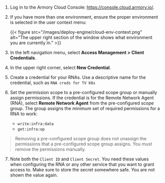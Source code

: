1. Log in to the Armory Cloud Console: https://console.cloud.armory.io/.
2. If you have more than one environment, ensure the proper environment is selected in the user context menu:

   {{< figure src="/images/deploy-engine/cloud-env-context.png" alt="The upper right section of the window shows what environment you are currently in." >}}

3. In the left navigation menu, select **Access Management > Client Credentials**.
4. In the upper right corner, select **New Credential**.
5. Create a credential for your RNAs. Use a descriptive name for the credential, such as `RNA creds for TV K8s`
6. Set the permission scope to a pre-configured scope group or manually assign permissions. If the credential is for the Remote Network Agent (RNA), select **Remote Network Agent** from the pre-configured scope group. The group assigns the minimum set of required permissions for a RNA to work:

   - `write:infra:data`
   - `get:infra:op`

  > Removing a pre-configured scope group does not unassign the permissions that a pre-configured scope group assigns. You must remove the permissions manually.

7. Note both the `Client ID` and `Client Secret`. You need these values when configuring the RNA or any other service that you want to grant access to. Make sure to store the secret somewhere safe. You are not shown the value again.
